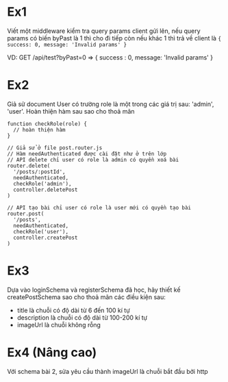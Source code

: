 # Ex1
Viết một middleware kiểm tra query params client gửi lên, nếu query params có biến byPast là 1 thì cho đi tiếp còn nếu khác 1 thì trả về client là ```{ success: 0, message: 'Invalid params' }```

VD: GET /api/test?byPast=0 => { success : 0, message: 'Invalid params' }

# Ex2
Giả sử document User có trường role là một trong các giá trị sau: 'admin', 'user'. Hoàn thiện hàm sau sao cho thoả mãn
```
function checkRole(role) {
  // hoàn thiện hàm
}

// Giả sử ở file post.router.js
// Hàm needAuthenticated được cài đặt như ở trên lớp
// API delete chỉ user có role là admin có quyền xoá bài
router.delete(
  '/posts/:postId', 
  needAuthenticated, 
  checkRole('admin'), 
  controller.deletePost
)

// API tạo bài chỉ user có role là user mới có quyền tạo bài
router.post(
  '/posts', 
  needAuthenticated, 
  checkRole('user'), 
  controller.createPost
)

```
# Ex3
Dựa vào loginSchema và registerSchema đã học, hãy thiết kế createPostSchema sao cho thoả mãn các điều kiện sau:

- title là chuỗi có độ dài từ 6 đến 100 kí tự
- description là chuỗi có độ dài từ 100-200 kí tự
- imageUrl là chuỗi không rỗng

# Ex4 (Nâng cao)
Với schema bài 2, sửa yêu cầu thành imageUrl là chuỗi bắt đầu bởi http


